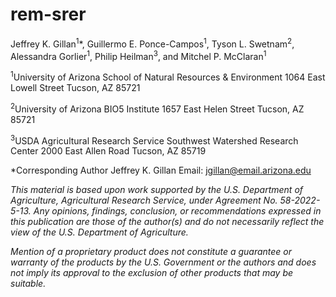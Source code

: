 # rem-srer

Jeffrey K. Gillan<sup>1</sup>*, Guillermo E. Ponce-Campos<sup>1</sup>, Tyson L. Swetnam<sup>2</sup>, Alessandra Gorlier<sup>1</sup>, Philip Heilman<sup>3</sup>, and Mitchel P. McClaran<sup>1</sup>

<sup>1</sup>University of Arizona 
School of Natural Resources & Environment
1064 East Lowell Street
Tucson, AZ 85721

<sup>2</sup>University of Arizona
BIO5 Institute 
1657 East Helen Street
Tucson, AZ 85721

<sup>3</sup>USDA Agricultural Research Service 
Southwest Watershed Research Center
2000 East Allen Road
Tucson, AZ 85719

*Corresponding Author
Jeffrey K. Gillan
Email: jgillan@email.arizona.edu

_This material is based upon work supported by the U.S. Department of Agriculture, Agricultural Research Service, under Agreement No. 58-2022-5-13. Any opinions, findings, conclusion, or recommendations expressed in this publication are those of the author(s) and do not necessarily reflect the view of the U.S. Department of Agriculture._

_Mention of a proprietary product does not constitute a guarantee or warranty of the products by the U.S. Government or the authors and does not imply its approval to the exclusion of other products that may be suitable._ 

